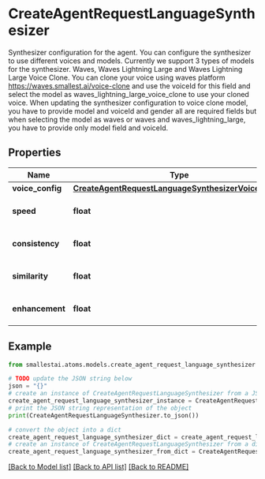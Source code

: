 # CreateAgentRequestLanguageSynthesizer

Synthesizer configuration for the agent. You can configure the synthesizer to use different voices and models. Currently we support 3 types of models for the synthesizer. Waves, Waves Lightning Large and Waves Lightning Large Voice Clone. You can clone your voice using waves platform https://waves.smallest.ai/voice-clone and use the voiceId for this field and select the model as waves_lightning_large_voice_clone to use your cloned voice. When updating the synthesizer configuration to voice clone model, you have to provide model and voiceId and gender all are required fields but when selecting the model as waves or waves and waves_lightning_large, you have to provide only model field and voiceId.

## Properties

Name | Type | Description | Notes
------------ | ------------- | ------------- | -------------
**voice_config** | [**CreateAgentRequestLanguageSynthesizerVoiceConfig**](CreateAgentRequestLanguageSynthesizerVoiceConfig.md) |  | [optional] 
**speed** | **float** |  | [optional] [default to 1.2]
**consistency** | **float** |  | [optional] [default to 0.5]
**similarity** | **float** |  | [optional] [default to 0]
**enhancement** | **float** |  | [optional] [default to 1]

## Example

```python
from smallestai.atoms.models.create_agent_request_language_synthesizer import CreateAgentRequestLanguageSynthesizer

# TODO update the JSON string below
json = "{}"
# create an instance of CreateAgentRequestLanguageSynthesizer from a JSON string
create_agent_request_language_synthesizer_instance = CreateAgentRequestLanguageSynthesizer.from_json(json)
# print the JSON string representation of the object
print(CreateAgentRequestLanguageSynthesizer.to_json())

# convert the object into a dict
create_agent_request_language_synthesizer_dict = create_agent_request_language_synthesizer_instance.to_dict()
# create an instance of CreateAgentRequestLanguageSynthesizer from a dict
create_agent_request_language_synthesizer_from_dict = CreateAgentRequestLanguageSynthesizer.from_dict(create_agent_request_language_synthesizer_dict)
```
[[Back to Model list]](../README.md#documentation-for-models) [[Back to API list]](../README.md#documentation-for-api-endpoints) [[Back to README]](../README.md)


